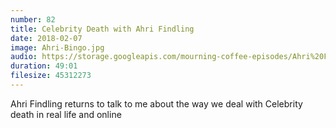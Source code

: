 ```yaml
---
number: 82
title: Celebrity Death with Ahri Findling 
date: 2018-02-07
image: Ahri-Bingo.jpg
audio: https://storage.googleapis.com/mourning-coffee-episodes/Ahri%20Findling%20Celeb%20Death%20Release.mp3
duration: 49:01
filesize: 45312273
---
```


Ahri Findling returns to talk to me about the way we deal with Celebrity death in real life and online
